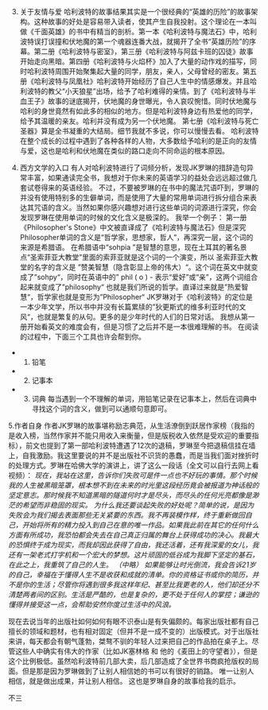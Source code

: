 3. 关于友情与爱
哈利波特的故事结果其实是一个很经典的“英雄的历险”的故事架构。这种故事的好处是容易带入读者，使其产生自我投射。这个理论在一本叫做《千面英雄》的书中有精当的剖析。第一本《哈利波特与魔法石》中，哈利波特误打误撞和伏地魔的第一个魂器连番大战，就揭开了全书“英雄历险”的序幕。第二册《哈利波特与密室》，第三册《哈利波特与阿兹卡班的囚徒》故事开始走向黑暗。第四册《哈利波特与火焰杯》加入了大量的动作戏的描写，同时哈利波特周围开始聚集起大量的同学，朋友，亲人，父母曾经的密友。第五册《哈利波特与凤凰社》哈利波特开始经历了自己人生中的情感爆发。并且哈利波特的教父“小天狼星”出场，给予了哈利难得的亲情。到了《哈利波特与半血王子》故事的谜底揭开，伏地魔的身世曝光，令人哀叹惋惜。同时伏地魔与哈利的身世竟然有如此多的相似的地方。但是哈利波特身边有热爱他的同学，给予其温暖的亲友。哈利并没有成为另一个伏地魔。
第七册《哈利波特与死亡圣器》算是全书凝重的大结局。细节我就不多说，你可以慢慢去看。
哈利波特在整个成长的过程中遇到了各种各样的人物，大多数给予哈利的是正向的友情与爱，这也是哈利和伏地魔在类似的路口走向不同命运的根本原因。

4. 西方文学的入口
有人对哈利波特进行了词频分析，发现JK罗琳的措辞造句异常丰富，如果通读完全书，我想对于你未来的英语学习的益处会远远超过做几套试卷得来的英语经验。
不过，不要被罗琳的在书中的魔法咒语吓到，罗琳的并没有使用特别多的生僻单词，而是使用了大量的常用单词进行拆分组合来表达其咒语的含义。当然如果你感兴趣想对进行这些单词的词源进行深究，你会发现罗琳在使用单词的时候的文化含义是极深的。
我举一个例子：
第一册《Philosopher's Stone》中文被直译成了《哈利波特与魔法石》但是深究Philosopher单词的含义是“哲学家，思想家，哲人”，再深究一层，这个词的来源是希腊语。
在希腊语中“sohpia ”是智慧的意思，现在土耳其的著名景点“圣索菲亚大教堂”里面的索菲亚就是这个词的一个演变，所以 圣索菲亚大教堂的名字的含义是 ”赞美智慧（隐含彰显上帝的伟大）“。这个词在英文中就变成了”sohpy“，同时在英语中的” phil ( o ) - 表示“爱好”或“亲”，这两个词组合起来就变成了”philosophy“ 也就是我们所说的哲学。直译过来就是”热爱智慧“，哲学家也就是变形为”Philosopher“
JK罗琳对于《哈利波特》的定位是一本少年文学，所以书中并没有长篇累牍的”狄更斯式的维多利亚时代的文风“，也就是繁复的从句。更多的是少年时代的人们的日常对话。
我想从第一册开始看英文的难度会有，但是习惯了之后并不是一本很难理解的书。
在阅读的过程中，下面三个工具也许会帮到你。
- 1. 铅笔
- 2. 记事本
- 3. 词典
每当遇到一个不理解的单词，用铅笔记录在记事本上，然后在词典中寻找这个词的含义，做到可以通顺句意即可。

5.作者自身
作者JK罗琳的故事堪称励志典范，从生活潦倒到跃居作家榜（我指的是收入榜，当然作家并不能只用收入来衡量，但是版税收入依然是受欢迎的重要指标），前文也提到了第一部哈利波特遭遇了12次的退稿，罗琳至今把退稿信挂在墙上，自我激励。我这里要说的并不是出版社不识货的愚蠢，而是当我们面对挫折时的处理方式。罗琳在哈佛大学的演讲上，讲了这么一段话（全文可以自行去网上看视频）：
  *现在，我站在这里，告诉你们失败可是件一点也不好玩的事情。那个时候我的人生被黑暗笼罩，根本想不到在未来的时光里这段经历竟会被报道为神话般的坚定意志。那时候我不知道黑暗的隧道何时才是尽头，而尽头的任何光亮都像是渺茫的希望而非稳固的现实。
为什么我还要谈起失败的好处呢？简单的说，是因为失败会为我们揭去表面那些无关紧要的东西。我不再装模作样，终于重新做回自己，开始将所有的精力投入到自己在意的唯一作品。如果我此前在其它的任何什么方面有所成功，我恐怕都会失去在自己真正归属的舞台上获得成功的决心。我最大的恐惧终于成为现实，而我却因此获得了自由，我还活着，还有我深爱的女儿，我还有一架老式打字机和一个宏大的梦想。这片顽固的低谷成为我脚下坚定的基石，在此之上，我重筑了自己的人生。
（中略）
如果能够让时光倒流，我会告诉21岁的自己，幸福在于懂得人生不是收获和成就的清单。你的资格证书或你的简历，并不是你的生活；尽管你将遇到很多我这样年纪、甚至比我更老的人，他们却还分不清楚两者间的区别。生活是严酷的，也是复杂的，更不处于任何人的掌控；谦逊的懂得并接受这一点，会帮助安然你度过生活中的风浪。*  

现在去说当年的出版社如何如何有眼不识泰山是有失偏颇的。每家出版社都有自己擅长的领域和题材，也有相对固定（但并不是一成不变的）出版模式。对于出版社来讲，每天都会有朝气蓬勃，桀骜不驯的年轻人过来把自己的作品拍在桌子上。尽管这些人中确实有伟大的作家（比如JK塞林格 和 他的《麦田上的守望者》），但是这个比例极低。虽然哈利波特前几部大卖，后几部造成了全世界书商疯抢版权的局面。但是那是因为罗琳做到了让别人相信她的书可以有很好的销路。
唯一让别人相信，就是做出成果，并让别人相信。
这也是罗琳自身的故事给我的启示。
  
不三
